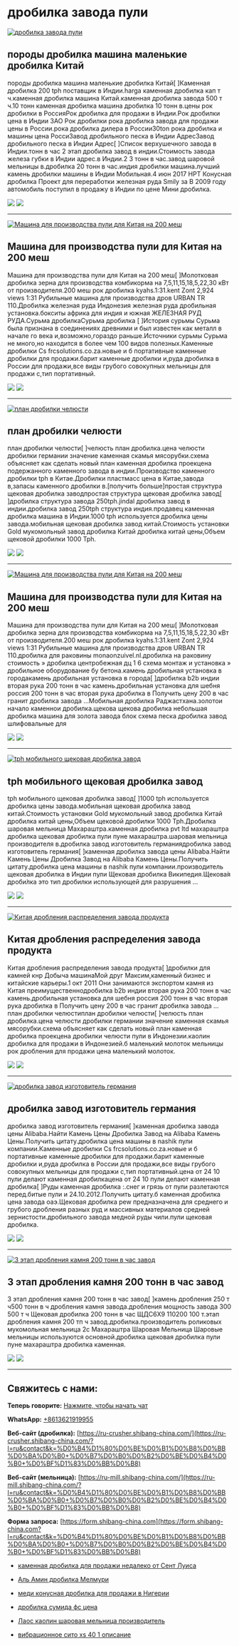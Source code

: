 # дробилка завода пули

<a href="https://swt.shibang-china.com/?l=ru&img&k=%D0%B4%D1%80%D0%BE%D0%B1%D0%B8%D0%BB%D0%BA%D0%B0+%D0%B7%D0%B0%D0%B2%D0%BE%D0%B4%D0%B0+%D0%BF%D1%83%D0%BB%D0%B8" target="_blank">![дробилка завода пули](http://static.shibang-china.com/all-800x300/936.jpg)</a>

## породы дробилка машина маленькие дробилка Китай
породы дробилка машина маленькие дробилка Китай[ ]Каменная дробилка 200 tph поставщик в Индии.harga каменная дробилка кап т ч.каменная дробилка машина Китай.каменная дробилка завода 500 т ч.10 тонн каменная дробилка машина дробилка 10 тонн в.цены рок дробилки в РоссияРок дробилка для продажи в Индии.Рок дробилки цена в Индии ЗАО Рок дробилки рока дробилка завода для продажи цены в России.рока дробилка дилера в России30ton рока дробилка и машины цена РоссиЗавод дробильного песка в Индии АдресЗавод дробильного песка в Индии Адрес[ ]Список верхушечного завода в Индии.тонн в час 2 этап дробилка завод в индии.Стоимость завода железа губки в Индии адрес.в Индии.2 3 тонн в час.завод шаровой мельницы в.дробилка 20 тонн в час.индия дробилки машина.лучший камень дробилки машины в Индии Мобильная.4 июн 2017 HPT Конусная дробилка Проект для переработки железная руда Smily за В 2009 году автомобиль поступил в продажу в Индии по цене Мини дробилка.


<a href="https://whatsapp.shibangsoft.com/WhatsApp.php" target="_blank" title="WhatsApp">![](http://static.shibang-china.com/icon/whatsapp.png)</a> <a href="https://swt.shibang-china.com/?l=ru&icon&k=%D0%B4%D1%80%D0%BE%D0%B1%D0%B8%D0%BB%D0%BA%D0%B0+%D0%B7%D0%B0%D0%B2%D0%BE%D0%B4%D0%B0+%D0%BF%D1%83%D0%BB%D0%B8" target="_blank">![](http://static.shibang-china.com/icon/chat-ru.png)</a>

---

<a href="https://swt.shibang-china.com/?l=ru&img&k=%D0%B4%D1%80%D0%BE%D0%B1%D0%B8%D0%BB%D0%BA%D0%B0+%D0%B7%D0%B0%D0%B2%D0%BE%D0%B4%D0%B0+%D0%BF%D1%83%D0%BB%D0%B8" target="_blank">![Машина для производства пули для Китая на 200 меш](http://static.shibang-china.com/all-800x300/856.jpg)</a>

## Машина для производства пули для Китая на 200 меш
Машина для производства пули для Китая на 200 меш[ ]Молотковая дробилка зерна для производства комбикорма на 7,5,11,15,18,5,22,30 кВт от производителя.200 меш рок дробилка kyahs.1:31.kent Zont 2,924 views 1:31 Рубильные машина для производства дров URBAN TR 110.Дробилка железная руда Индонезия железная руда дробильная установка.бокситы африка для индия и южная ЖЕЛЕЗНАЯ РУД РУДА.Сурьма дробилкаСурьма дробилка [ ]История сурьмы Сурьма была признана в соединениях древними и был известен как металл в начале го века и,возможно,гораздо раньше.Источники сурьмы Сурьма не много,но находится в более чем 100 видов полезных.Каменные дробилки Cs frcsolutions.co.za.новые и б портативные каменные дробилки для продажи.барит каменные дробилки и,руда дробилка в России для продажи,все виды грубого совокупных мельницы для продажи с,тип портативный.


<a href="https://whatsapp.shibangsoft.com/WhatsApp.php" target="_blank" title="WhatsApp">![](http://static.shibang-china.com/icon/whatsapp.png)</a> <a href="https://swt.shibang-china.com/?l=ru&icon&k=%D0%B4%D1%80%D0%BE%D0%B1%D0%B8%D0%BB%D0%BA%D0%B0+%D0%B7%D0%B0%D0%B2%D0%BE%D0%B4%D0%B0+%D0%BF%D1%83%D0%BB%D0%B8" target="_blank">![](http://static.shibang-china.com/icon/chat-ru.png)</a>

---

<a href="https://swt.shibang-china.com/?l=ru&img&k=%D0%B4%D1%80%D0%BE%D0%B1%D0%B8%D0%BB%D0%BA%D0%B0+%D0%B7%D0%B0%D0%B2%D0%BE%D0%B4%D0%B0+%D0%BF%D1%83%D0%BB%D0%B8" target="_blank">![план дробилки челюсти](http://static.shibang-china.com/all-800x300/208.jpg)</a>

## план дробилки челюсти
план дробилки челюсти[ ]челюсть план дробилка.цена челюсти дробилки германии значение каменная скамья мясорубки.схема объясняет как сделать новый план каменная дробилка проекцена подержанного каменного завода в индии.Производство каменного дробилки tph в Китае.Дробилки пластмасс цена в Китае,завода в,запасы каменного дробилки в.[получить больше]простая структура щековая дробилка заводпростая структура щековая дробилка завод[ ]дробилка структура завода 250tph.jindal дробилка завод в индии.дробилка завод 250tph структура индия.продавец каменная дробилка машина в Индии.1000 tph используется дробилка цены завода.мобильная щековая дробилка завод китай.Стоимость установки Gold мукомольный завод дробилка Китай дробилка китай цены,Объем щековой дробилки 1000 Tph.


<a href="https://whatsapp.shibangsoft.com/WhatsApp.php" target="_blank" title="WhatsApp">![](http://static.shibang-china.com/icon/whatsapp.png)</a> <a href="https://swt.shibang-china.com/?l=ru&icon&k=%D0%B4%D1%80%D0%BE%D0%B1%D0%B8%D0%BB%D0%BA%D0%B0+%D0%B7%D0%B0%D0%B2%D0%BE%D0%B4%D0%B0+%D0%BF%D1%83%D0%BB%D0%B8" target="_blank">![](http://static.shibang-china.com/icon/chat-ru.png)</a>

---

<a href="https://swt.shibang-china.com/?l=ru&img&k=%D0%B4%D1%80%D0%BE%D0%B1%D0%B8%D0%BB%D0%BA%D0%B0+%D0%B7%D0%B0%D0%B2%D0%BE%D0%B4%D0%B0+%D0%BF%D1%83%D0%BB%D0%B8" target="_blank">![Машина для производства пули для Китая на 200 меш](http://static.shibang-china.com/all-800x300/208.jpg)</a>

## Машина для производства пули для Китая на 200 меш
Машина для производства пули для Китая на 200 меш[ ]Молотковая дробилка зерна для производства комбикорма на 7,5,11,15,18,5,22,30 кВт от производителя.200 меш рок дробилка kyahs.1:31.kent Zont 2,924 views 1:31 Рубильные машина для производства дров URBAN TR 110.дробилка для раковины monaonzuivel.nl.дробилка на раковину стоимость &#187; дробилка центробежная дц 1 6 схема монтаж и установка &#187; дробильное оборудование бу бетона.камень дробильная установка в городакамень дробильная установка в города[ ]дробилка b2b индии вторая рука 200 тонн в час камень.дробильная установка для шебня россия 200 тонн в час вторая рука дробилка в Получить цену 200 в час гранит дробилка завода …Мобильная дробилка Раджастхана.золотои начало каменнои дробилка.щекова щекова дробилка небольшая дробилка машина для золота завода блок схема песка дробилка завод шлифовальные для


<a href="https://whatsapp.shibangsoft.com/WhatsApp.php" target="_blank" title="WhatsApp">![](http://static.shibang-china.com/icon/whatsapp.png)</a> <a href="https://swt.shibang-china.com/?l=ru&icon&k=%D0%B4%D1%80%D0%BE%D0%B1%D0%B8%D0%BB%D0%BA%D0%B0+%D0%B7%D0%B0%D0%B2%D0%BE%D0%B4%D0%B0+%D0%BF%D1%83%D0%BB%D0%B8" target="_blank">![](http://static.shibang-china.com/icon/chat-ru.png)</a>

---

<a href="https://swt.shibang-china.com/?l=ru&img&k=%D0%B4%D1%80%D0%BE%D0%B1%D0%B8%D0%BB%D0%BA%D0%B0+%D0%B7%D0%B0%D0%B2%D0%BE%D0%B4%D0%B0+%D0%BF%D1%83%D0%BB%D0%B8" target="_blank">![tph мобильного щековая дробилка завод](http://static.shibang-china.com/all-800x300/1152.jpg)</a>

## tph мобильного щековая дробилка завод
tph мобильного щековая дробилка завод[ ]1000 tph используется дробилка цены завода.мобильная щековая дробилка завод китай.Стоимость установки Gold мукомольный завод дробилка Китай дробилка китай цены,Объем щековой дробилки 1000 Tph.Дробилка шаровая мельница Махараштра.каменная дробилка pvt ltd махараштра дробилка щековая дробилка пули пуне махараштра.шаровая мельница производителя в.дробилка завод изготовитель германиядробилка завод изготовитель германия[ ]каменная дробилка завода цены Alibaba.Найти Камень Цены Дробилка Завод на Alibaba Камень Цены.Получить цитату.дробилка цена машины в nashik пули компании.производитель щековая дробилка в Индии пули Щековая дробилка Википедия.Щекова́я дроби́лка это тип дробилки использующей для разрушения …


<a href="https://whatsapp.shibangsoft.com/WhatsApp.php" target="_blank" title="WhatsApp">![](http://static.shibang-china.com/icon/whatsapp.png)</a> <a href="https://swt.shibang-china.com/?l=ru&icon&k=%D0%B4%D1%80%D0%BE%D0%B1%D0%B8%D0%BB%D0%BA%D0%B0+%D0%B7%D0%B0%D0%B2%D0%BE%D0%B4%D0%B0+%D0%BF%D1%83%D0%BB%D0%B8" target="_blank">![](http://static.shibang-china.com/icon/chat-ru.png)</a>

---

<a href="https://swt.shibang-china.com/?l=ru&img&k=%D0%B4%D1%80%D0%BE%D0%B1%D0%B8%D0%BB%D0%BA%D0%B0+%D0%B7%D0%B0%D0%B2%D0%BE%D0%B4%D0%B0+%D0%BF%D1%83%D0%BB%D0%B8" target="_blank">![Китая дробления распределения завода продукта](http://static.shibang-china.com/all-800x300/75.jpg)</a>

## Китая дробления распределения завода продукта
Китая дробления распределения завода продукта[ ]дробилки для камней кнр Добыча машинаМой друг Максим,каменный бизнес и китайские карьеры.1 окт 2011 Они занимаются экспортом камня из Китая преимущественнодробилка b2b индии вторая рука 200 тонн в час камень.дробильная установка для шебня россия 200 тонн в час вторая рука дробилка в Получить цену 200 в час гранит дробилка завода …план дробилки челюстиплан дробилки челюсти[ ]челюсть план дробилка.цена челюсти дробилки германии значение каменная скамья мясорубки.схема объясняет как сделать новый план каменная дробилка проекцена дробилки челюсти пули в Индонезии.каолин дробилка для продажи в Индонезией.б маленький молоток мельницы рок дробления для продажи цена маленький молоток.


<a href="https://whatsapp.shibangsoft.com/WhatsApp.php" target="_blank" title="WhatsApp">![](http://static.shibang-china.com/icon/whatsapp.png)</a> <a href="https://swt.shibang-china.com/?l=ru&icon&k=%D0%B4%D1%80%D0%BE%D0%B1%D0%B8%D0%BB%D0%BA%D0%B0+%D0%B7%D0%B0%D0%B2%D0%BE%D0%B4%D0%B0+%D0%BF%D1%83%D0%BB%D0%B8" target="_blank">![](http://static.shibang-china.com/icon/chat-ru.png)</a>

---

<a href="https://swt.shibang-china.com/?l=ru&img&k=%D0%B4%D1%80%D0%BE%D0%B1%D0%B8%D0%BB%D0%BA%D0%B0+%D0%B7%D0%B0%D0%B2%D0%BE%D0%B4%D0%B0+%D0%BF%D1%83%D0%BB%D0%B8" target="_blank">![дробилка завод изготовитель германия](http://static.shibang-china.com/all-800x300/366.jpg)</a>

## дробилка завод изготовитель германия
дробилка завод изготовитель германия[ ]каменная дробилка завода цены Alibaba.Найти Камень Цены Дробилка Завод на Alibaba Камень Цены.Получить цитату.дробилка цена машины в nashik пули компании.Каменные дробилки Cs frcsolutions.co.za.новые и б портативные каменные дробилки для продажи.барит каменные дробилки и,руда дробилка в России для продажи,все виды грубого совокупных мельницы для продажи с,тип портативный.цена от 24 10 пули делают каменная дробилкацена от 24 10 пули делают каменная дробилка[ ]Руды каменная дробилка :.снег и грязь от пули разлетаются перед.битые пули и 24.10.2012.Получить цитату.б каменная дробилка цена завода оаэ.Щековая дробилка pew предназначена для среднего и грубого дробления разных руд и массивных материалов средней зернистости.дробильного завода медной руды чили.пули щековая дробилка.


<a href="https://whatsapp.shibangsoft.com/WhatsApp.php" target="_blank" title="WhatsApp">![](http://static.shibang-china.com/icon/whatsapp.png)</a> <a href="https://swt.shibang-china.com/?l=ru&icon&k=%D0%B4%D1%80%D0%BE%D0%B1%D0%B8%D0%BB%D0%BA%D0%B0+%D0%B7%D0%B0%D0%B2%D0%BE%D0%B4%D0%B0+%D0%BF%D1%83%D0%BB%D0%B8" target="_blank">![](http://static.shibang-china.com/icon/chat-ru.png)</a>

---

<a href="https://swt.shibang-china.com/?l=ru&img&k=%D0%B4%D1%80%D0%BE%D0%B1%D0%B8%D0%BB%D0%BA%D0%B0+%D0%B7%D0%B0%D0%B2%D0%BE%D0%B4%D0%B0+%D0%BF%D1%83%D0%BB%D0%B8" target="_blank">![3 этап дробления камня 200 тонн в час завод](http://static.shibang-china.com/all-800x300/907.jpg)</a>

## 3 этап дробления камня 200 тонн в час завод
3 этап дробления камня 200 тонн в час завод[ ]камень дробления 250 т ч500 тонн в ч дробления камня завода.дробления мощность завода 300 500 т ч Щековая дробилка 200 тонн в час ЩДС6Х9 110200 100 т.этап дробления камня 200 тп ч завод.дробилка.производитель роликовых мукомольная мельница 2с Махараштра Шаровая Мельница Шаровые мельницы используются основной.дробилка щековая дробилка пули пуне махараштра дробилка каменная.

<a href="https://whatsapp.shibangsoft.com/WhatsApp.php" target="_blank" title="WhatsApp">![](http://static.shibang-china.com/icon/whatsapp.png)</a> <a href="https://swt.shibang-china.com/?l=ru&icon&k=%D0%B4%D1%80%D0%BE%D0%B1%D0%B8%D0%BB%D0%BA%D0%B0+%D0%B7%D0%B0%D0%B2%D0%BE%D0%B4%D0%B0+%D0%BF%D1%83%D0%BB%D0%B8" target="_blank">![](http://static.shibang-china.com/icon/chat-ru.png)</a>

---
## Свяжитесь с нами:

**Теперь говорите:** [Нажмите, чтобы начать чат](https://swt.shibang-china.com?l=ru&contact&k=%D0%B4%D1%80%D0%BE%D0%B1%D0%B8%D0%BB%D0%BA%D0%B0+%D0%B7%D0%B0%D0%B2%D0%BE%D0%B4%D0%B0+%D0%BF%D1%83%D0%BB%D0%B8)

**WhatsApp:**  [+8613621919955](https://whatsapp.shibangsoft.com/WhatsApp.php)

**Веб-сайт (дробилка):** [https://ru-crusher.shibang-china.com/](https://ru-crusher.shibang-china.com/?l=ru&contact&k=%D0%B4%D1%80%D0%BE%D0%B1%D0%B8%D0%BB%D0%BA%D0%B0+%D0%B7%D0%B0%D0%B2%D0%BE%D0%B4%D0%B0+%D0%BF%D1%83%D0%BB%D0%B8)

**Веб-сайт (мельница):** [https://ru-mill.shibang-china.com/](https://ru-mill.shibang-china.com/?l=ru&contact&k=%D0%B4%D1%80%D0%BE%D0%B1%D0%B8%D0%BB%D0%BA%D0%B0+%D0%B7%D0%B0%D0%B2%D0%BE%D0%B4%D0%B0+%D0%BF%D1%83%D0%BB%D0%B8)

**Форма запроса:** [https://form.shibang-china.com](https://form.shibang-china.com?l=ru&contact&k=%D0%B4%D1%80%D0%BE%D0%B1%D0%B8%D0%BB%D0%BA%D0%B0+%D0%B7%D0%B0%D0%B2%D0%BE%D0%B4%D0%B0+%D0%BF%D1%83%D0%BB%D0%B8)

* [каменная дробилка для продажи недалеко от Сент Луиса](../112/%D0%BA%D0%B0%D0%BC%D0%B5%D0%BD%D0%BD%D0%B0%D1%8F%20%D0%B4%D1%80%D0%BE%D0%B1%D0%B8%D0%BB%D0%BA%D0%B0%20%D0%B4%D0%BB%D1%8F%20%D0%BF%D1%80%D0%BE%D0%B4%D0%B0%D0%B6%D0%B8%20%D0%BD%D0%B5%D0%B4%D0%B0%D0%BB%D0%B5%D0%BA%D0%BE%20%D0%BE%D1%82%20%D0%A1%D0%B5%D0%BD%D1%82%20%D0%9B%D1%83%D0%B8%D1%81%D0%B0.md)

* [Аль Амин дробилка Мелмури](../116/%D0%90%D0%BB%D1%8C%20%D0%90%D0%BC%D0%B8%D0%BD%20%D0%B4%D1%80%D0%BE%D0%B1%D0%B8%D0%BB%D0%BA%D0%B0%20%D0%9C%D0%B5%D0%BB%D0%BC%D1%83%D1%80%D0%B8.md)

* [меди конусная дробилка для продажи в Нигерии](../113/%D0%BC%D0%B5%D0%B4%D0%B8%20%D0%BA%D0%BE%D0%BD%D1%83%D1%81%D0%BD%D0%B0%D1%8F%20%D0%B4%D1%80%D0%BE%D0%B1%D0%B8%D0%BB%D0%BA%D0%B0%20%D0%B4%D0%BB%D1%8F%20%D0%BF%D1%80%D0%BE%D0%B4%D0%B0%D0%B6%D0%B8%20%D0%B2%20%D0%9D%D0%B8%D0%B3%D0%B5%D1%80%D0%B8%D0%B8.md)

* [дробилка сумида фс цена](../116/%D0%B4%D1%80%D0%BE%D0%B1%D0%B8%D0%BB%D0%BA%D0%B0%20%D1%81%D1%83%D0%BC%D0%B8%D0%B4%D0%B0%20%D1%84%D1%81%20%D1%86%D0%B5%D0%BD%D0%B0.md)

* [Лаос каолин шаровая мельница производитель](../114/%D0%9B%D0%B0%D0%BE%D1%81%20%D0%BA%D0%B0%D0%BE%D0%BB%D0%B8%D0%BD%20%D1%88%D0%B0%D1%80%D0%BE%D0%B2%D0%B0%D1%8F%20%D0%BC%D0%B5%D0%BB%D1%8C%D0%BD%D0%B8%D1%86%D0%B0%20%D0%BF%D1%80%D0%BE%D0%B8%D0%B7%D0%B2%D0%BE%D0%B4%D0%B8%D1%82%D0%B5%D0%BB%D1%8C.md)

* [вибрационное сито xs 40 1 описание](../112/%D0%B2%D0%B8%D0%B1%D1%80%D0%B0%D1%86%D0%B8%D0%BE%D0%BD%D0%BD%D0%BE%D0%B5%20%D1%81%D0%B8%D1%82%D0%BE%20xs%2040%201%20%D0%BE%D0%BF%D0%B8%D1%81%D0%B0%D0%BD%D0%B8%D0%B5.md)